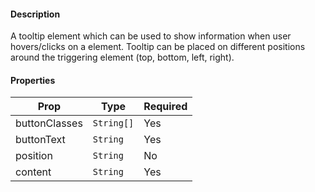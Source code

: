 #### Description

A tooltip element which can be used to show information when user hovers/clicks on a element. Tooltip can be placed on different positions around the triggering element (top, bottom, left, right).

#### Properties
| Prop          | Type       | Required |
| ------------- | ---------- | -------- |
| buttonClasses | `String[]` | Yes      |
| buttonText    | `String`   | Yes      |
| position      | `String`   | No       |
| content       | `String`   | Yes      |
